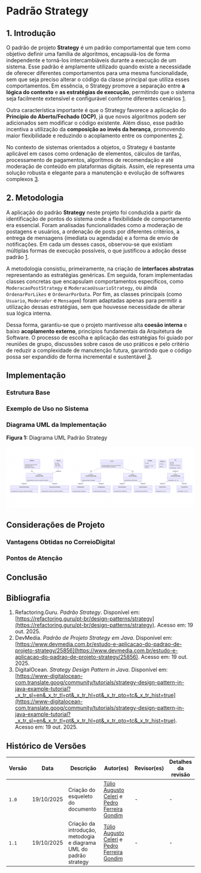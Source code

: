 # Padrão Strategy

## 1. Introdução

O padrão de projeto **Strategy** é um padrão comportamental que tem como objetivo definir uma família de algoritmos, encapsulá-los de forma independente e torná-los intercambiáveis durante a execução de um sistema. Esse padrão é amplamente utilizado quando existe a necessidade de oferecer diferentes comportamentos para uma mesma funcionalidade, sem que seja preciso alterar o código da classe principal que utiliza esses comportamentos. Em essência, o Strategy promove a separação entre **a lógica do contexto** e **as estratégias de execução**, permitindo que o sistema seja facilmente extensível e configurável conforme diferentes cenários [1](https://refactoring.guru/pt-br/design-patterns/strategy).  

Outra característica importante é que o Strategy favorece a aplicação do **Princípio do Aberto/Fechado (OCP)**, já que novos algoritmos podem ser adicionados sem modificar o código existente. Além disso, esse padrão incentiva a utilização da **composição ao invés da herança**, promovendo maior flexibilidade e reduzindo o acoplamento entre os componentes [2](https://www.devmedia.com.br/estudo-e-aplicacao-do-padrao-de-projeto-strategy/25856).  

No contexto de sistemas orientados a objetos, o Strategy é bastante aplicável em casos como ordenação de elementos, cálculos de tarifas, processamento de pagamentos, algoritmos de recomendação e até moderação de conteúdo em plataformas digitais. Assim, ele representa uma solução robusta e elegante para a manutenção e evolução de softwares complexos [3](https://www-digitalocean-com.translate.goog/community/tutorials/strategy-design-pattern-in-java-example-tutorial?_x_tr_sl=en&_x_tr_tl=pt&_x_tr_hl=pt&_x_tr_pto=tc&_x_tr_hist=true).

## 2. Metodologia

A aplicação do padrão **Strategy** neste projeto foi conduzida a partir da identificação de pontos do sistema onde a flexibilidade de comportamento era essencial. Foram analisadas funcionalidades como a moderação de postagens e usuários, a ordenação de posts por diferentes critérios, a entrega de mensagens (imediata ou agendada) e a forma de envio de notificações. Em cada um desses casos, observou-se que existiam múltiplas formas de execução possíveis, o que justificou a adoção desse padrão [1](https://refactoring.guru/pt-br/design-patterns/strategy).  

A metodologia consistiu, primeiramente, na criação de **interfaces abstratas** representando as estratégias genéricas. Em seguida, foram implementadas classes concretas que encapsulam comportamentos específicos, como `ModeracaoPostStrategy` e `ModeracaoUsuarioStrategy`, ou ainda `OrdenarPorLikes` e `OrdenarPorData`. Por fim, as classes principais (como `Usuario`, `Moderador` e `Mensagem`) foram adaptadas apenas para permitir a utilização dessas estratégias, sem que houvesse necessidade de alterar sua lógica interna.  

Dessa forma, garantiu-se que o projeto mantivesse alta **coesão interna** e baixo **acoplamento externo**, princípios fundamentais da Arquitetura de Software. O processo de escolha e aplicação das estratégias foi guiado por reuniões de grupo, discussões sobre casos de uso práticos e pelo critério de reduzir a complexidade de manutenção futura, garantindo que o código possa ser expandido de forma incremental e sustentável [3](https://www-digitalocean-com.translate.goog/community/tutorials/strategy-design-pattern-in-java-example-tutorial?_x_tr_sl=en&_x_tr_tl=pt&_x_tr_hl=pt&_x_tr_pto=tc&_x_tr_hist=true).

## Implementação


### Estrutura Base


### Exemplo de Uso no Sistema


### Diagrama UML da Implementação

**Figura 1:** Diagrama UML Padrão Strategy  

![Diagrama UML Strategy](../../Assets/strategy.png)

## Considerações de Projeto


### Vantagens Obtidas no CorreioDigital


### Pontos de Atenção


## Conclusão


## Bibliografia

1. Refactoring.Guru. *Padrão Strategy*. Disponível em: [https://refactoring.guru/pt-br/design-patterns/strategy](https://refactoring.guru/pt-br/design-patterns/strategy). Acesso em: 19 out. 2025.  
2. DevMedia. *Padrão de Projeto Strategy em Java*. Disponível em: [https://www.devmedia.com.br/estudo-e-aplicacao-do-padrao-de-projeto-strategy/25856](https://www.devmedia.com.br/estudo-e-aplicacao-do-padrao-de-projeto-strategy/25856). Acesso em: 19 out. 2025.  
3. DigitalOcean. *Strategy Design Pattern in Java*. Disponível em: [https://www-digitalocean-com.translate.goog/community/tutorials/strategy-design-pattern-in-java-example-tutorial?_x_tr_sl=en&_x_tr_tl=pt&_x_tr_hl=pt&_x_tr_pto=tc&_x_tr_hist=true](https://www-digitalocean-com.translate.goog/community/tutorials/strategy-design-pattern-in-java-example-tutorial?_x_tr_sl=en&_x_tr_tl=pt&_x_tr_hl=pt&_x_tr_pto=tc&_x_tr_hist=true). Acesso em: 19 out. 2025.  

## Histórico de Versões

| Versão |     Data    | Descrição   | Autor(es) | Revisor(es) | Detalhes da revisão | 
| ------ | ----------- | ----------- | --------- | ----------- | --------------------|
| `1.0`  | 19/10/2025 | Criação do esqueleto do documento |[Túlio Augusto Celeri](https://github.com/TulioCeleri) e [Pedro Ferreira Gondim](https://github.com/G0ndim)|-|-|
| `1.1`  | 19/10/2025 | Criação da introdução, metodogia e diagrama UML do padrão strategy |[Túlio Augusto Celeri](https://github.com/TulioCeleri) e [Pedro Ferreira Gondim](https://github.com/G0ndim)|-|-|
